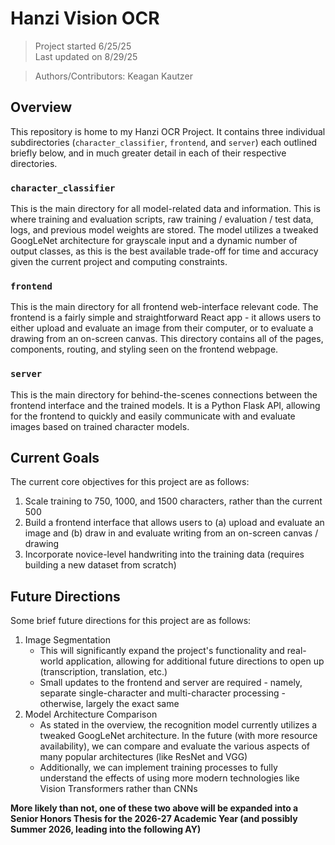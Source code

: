 # Hanzi Vision OCR
> Project started 6/25/25<br>
> Last updated on 8/29/25

> Authors/Contributors: Keagan Kautzer

## Overview
This repository is home to my Hanzi OCR Project. It contains three individual subdirectories (`character_classifier`, `frontend`, and `server`) each outlined briefly below, and in much greater detail in each of their respective directories.

### `character_classifier`
This is the main directory for all model-related data and information. This is where training and evaluation scripts, raw training / evaluation / test data, logs, and previous model weights are stored. The model utilizes a tweaked GoogLeNet architecture for grayscale input and a dynamic number of output classes, as this is the best available trade-off for time and accuracy given the current project and computing constraints.

### `frontend`
This is the main directory for all frontend web-interface relevant code. The frontend is a fairly simple and straightforward React app - it allows users to either upload and evaluate an image from their computer, or to evaluate a drawing from an on-screen canvas. This directory contains all of the pages, components, routing, and styling seen on the frontend webpage.

### `server`
This is the main directory for behind-the-scenes connections between the frontend interface and the trained models. It is a Python Flask API, allowing for the frontend to quickly and easily communicate with and evaluate images based on trained character models.

## Current Goals
The current core objectives for this project are as follows:

1. Scale training to 750, 1000, and 1500 characters, rather than the current 500
2. Build a frontend interface that allows users to (a) upload and evaluate an image and (b) draw in and evaluate writing from an on-screen canvas / drawing
3. Incorporate novice-level handwriting into the training data (requires building a new dataset from scratch)

## Future Directions
Some brief future directions for this project are as follows:
1. Image Segmentation
    - This will significantly expand the project's functionality and real-world application, allowing for additional future directions to open up (transcription, translation, etc.)
    - Small updates to the frontend and server are required - namely, separate single-character and multi-character processing - otherwise, largely the exact same
2. Model Architecture Comparison
    - As stated in the overview, the recognition model currently utilizes a tweaked GoogLeNet architecture. In the future (with more resource availability), we can compare and evaluate the various aspects of many popular architectures (like ResNet and VGG)
    - Additionally, we can implement training processes to fully understand the effects of using more modern technologies like Vision Transformers rather than CNNs

**More likely than not, one of these two above will be expanded into a Senior Honors Thesis for the 2026-27 Academic Year (and possibly Summer 2026, leading into the following AY)**
